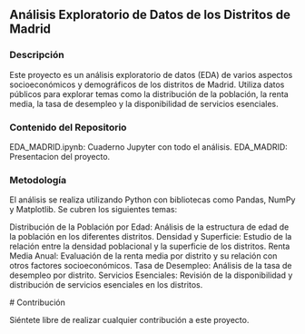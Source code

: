 ## Análisis Exploratorio de Datos de los Distritos de Madrid

### Descripción
Este proyecto es un análisis exploratorio de datos (EDA) de varios aspectos socioeconómicos y demográficos de los distritos de Madrid. Utiliza datos públicos para explorar temas como la distribución de la población, la renta media, la tasa de desempleo y la disponibilidad de servicios esenciales.

### Contenido del Repositorio
EDA_MADRID.ipynb: Cuaderno Jupyter con todo el análisis.
EDA_MADRID: Presentacion del proyecto.

### Metodología
El análisis se realiza utilizando Python con bibliotecas como Pandas, NumPy y Matplotlib. Se cubren los siguientes temas:

Distribución de la Población por Edad: Análisis de la estructura de edad de la población en los diferentes distritos.
Densidad y Superficie: Estudio de la relación entre la densidad poblacional y la superficie de los distritos.
Renta Media Anual: Evaluación de la renta media por distrito y su relación con otros factores socioeconómicos.
Tasa de Desempleo: Análisis de la tasa de desempleo por distrito.
Servicios Esenciales: Revisión de la disponibilidad y distribución de servicios esenciales en los distritos.

# Contribución 


Siéntete libre de realizar cualquier contribución a este proyecto.
